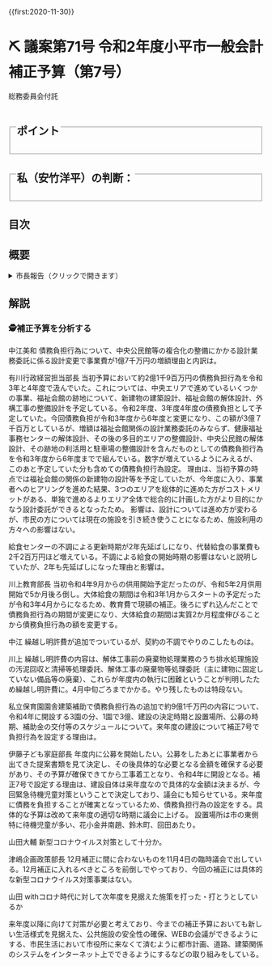 {{first:2020-11-30}}

# ⛏️ 議案第71号 令和2年度小平市一般会計補正予算（第7号）

<i class="fa fa-gavel" aria-hidden="true"></i> 総務委員会付託

<fieldset class="point">
  <legend>
    <h2 class="point"> ポイント </h2>
  </legend>
  <!--
  <p class="point">✔ 総額約18億円 ＝ 国2.0億 ＋ 都0.22億 ＋ 小平市16億</p>
  <p class="point">✔ 昨年度の額が確定したことによる繰越金等の調整がメイン</p>
  <p class="point">✔ 都市計画事業基金に約6.0億円、財政調整基金に約5.7億円を積み立て</p>
  <p class="point">✔ 保育園新設補助に約2.6億円</p>
  <p class="point">✔ 返還金に約4.2億円</p>
  <p class="point">✔ 住基システムに合計約3.4千万円</p>
  <p class="point">✔ コロナ禍対策は、平櫛田中美術館のインバウンド回復事業約160万円のみ</p>
  -->
</fieldset>

<fieldset class="sanpi">
  <legend>
    <h2 class="sanpi"> 私（安竹洋平）の判断： </h2>
  </legend>
<!--
主に以下の理由から反対しました。
  <p class="sanpi NG">❌ コロナ禍に対し、市長の危機感がまったく感じられない（驚愕の）内容</p>
  <p class="sanpi NG">❌ 新時代に対応するためのICT事業等への投資が、実験的経費すら見当たらない</p>
  <p class="sanpi NG">❌ この状況でオリパラ基金5,280万円をそのまま残すなどあり得ない</p>
  <p class="sanpi NG">❌ インバウンド回復に向けた事業は不急かつ時期尚早</p>
  <p class="sanpi NG">⚠️ 保育園新設の手順が法律に抵触している懸念があり、見直しが必要</p>
  <p class="sanpi NG">⚠️ オリンピック関連費用はもっと早く減額できたはずで、機会損失</p>
  -->
</fieldset>

## 目次
<!--

- [概要](#概要)
- [解説](#解説)
  - [補正予算を分析する](#補正予算を分析する)
    - [👁️‍🗨️ふらっとビューア予算歳出 ver 1.0](#ふらっとビューア予算歳出-ver-101)
    - [それぞれの費用内訳](#それぞれの費用内訳)
      - [教育費](#教育費)、[総務費](#総務費)、[民生費](#民生費)、[衛生費](#衛生費)、[商工費](#商工費)、[土木費](#土木費)
- [主な質疑（発言順）](#主な質疑発言順)
  - [＠ 本会議](#-本会議)
  - [＠ 総務委員会](#-総務委員会)
    - [総務委員会での賛否](#総務委員会での賛否)
- [本会議でのやり取り](#本会議でのやり取り)
<!--
  - [原案に対する討論](#原案に対する討論)
  - [原案に対する賛否](#原案に対する賛否)
-->

## 概要

<details>
<summary>市長報告（クリックで開きます）</summary>

> 今回の補正予算は､11月臨時会において、前倒しで提案させていただきました新型コロナウイルス感染症に関する事業以外のものとして、年度の終盤に向けて事業費の過不足を調整するとともに､事業内容の見直しに伴う債務負担行為の補正や、年度内に完了が見込めない事業に繰越明許費を設定するものです。
>
> 歳出の主な内容ですが、市議会議員補欠選挙にかかる経費を計上するほか、マイナンバーカードにかかるコールセンター､及び受付業務委託や､市立保育園、及び学童クラブにおける会計年度任用職員にかかる経費を計上いたします。
>
> また、中央公民館等の複合化の整備にかかる設計の見直しや、学校給食センター更新時期の見直しに伴い、それぞれの事業費の減額と債務負担行為を変更するとともに、学校給食センター更新については、繰越明許費を設定いたします。
>
> このほか､待機児童対策のためのわ詮し笠保育園園舎建築補助や、指定管理者の指定を受ける施設の指定管理料にかかる債務負担行為を追加いたします。
>
> 補正予算の規模といたしましては､歳入歳出それぞれ7千392万9千円を減額し、歳入歳出予算の総額をそれぞれ943億6千628万7千円とするものです。
>
> 財源構成といたしましては､国、及び都支出金を増額するとともに、基金繰入金、及び市債を減額いたします。

</details>


## 解説

### 🕵補正予算を分析する


中江美和
債務負担行為について、中央公民館等の複合化の整備にかかる設計業務委託に係る設計変更で事業費が1億7千万円の増額理由と内訳は。

有川行政経営担当部長
当初予算において約2億1千9百万円の債務負担行為を令和3年と4年度で汲んでいた。これについては、中央エリアで進めているいくつかの事業、福祉会館の跡地について、新建物の建築設計、福祉会館の解体設計、外構工事の整備設計を予定している。令和2年度、3年度4年度の債務負担として予定していた。今回債務負担が令和3年度から6年度と変更になり、この額が3億７千百万としているが、増額は福祉会館関係の設計業務委託のみならず、健康福祉事務センターの解体設計、その後の多目的エリアの整備設計、中央公民館の解体設計、その跡地の利活用と駐車場の整備設計を含んだものとしての債務負担行為を令和3年度から6年度までで組んでいる。数字が増えているようにみえるが、このあと予定していた分も含めての債務負担行為設定。
理由は、当初予算の時点では福祉会館の関係の新建物の設計等を予定していたが、今年度に入り、事業者へのヒアリングを進めた結果、3つのエリアを総体的に進めた方がコストメリットがある、単独で進めるよりエリア全体で総合的に計画した方がより目的にかなう設計委託ができるとなったため。
影響は、設計については進め方が変わるが、市民の方については現在の施設を引き続き使うことになるため、施設利用の方々への影響はない。

給食センターの不調による更新時期が2年先延ばしになり、代替給食の事業費も2千2百万円ほど増えている。不調による給食の開始時期の影響はないと説明していたが、2年も先延ばしになった理由と影響は。

川上教育部長
当初令和4年9月からの供用開始予定だったのが、令和5年2月供用開始で5か月後ろ倒し。大体給食の期間は令和3年1月からスタートの予定だったが令和3年4月からになるため、教育費で現額の補正。後ろにずれ込んだことで債務負担行為の期間が変更になり、大体給食の期間は実質2か月程度伸びることから債務負担行為の額を変更する。

中江
繰越し明許費が追加でついているが、契約の不調でやりのこしたものは。

川上
繰越し明許費の内容は、解体工事前の廃棄物処理業務のうち排水処理施設の汚泥回収と清掃等処理委託、解体工事の廃棄物等処理委託（主に建物に固定していない備品等の廃棄）、これらが年度内の執行に困難ということが判明したため繰越し明許費に。4月中旬ごろまでかかる。やり残したものは特段ない。

私立保育園園舎建築補助で債務負担行為の追加で約9億1千万円の内容について、令和4年に開設する3園の分、1園で3億、建設の決定時期と設置場所、公募の時期、補助金の交付等のスケジュールについて。来年度の建設について補正7号で負担行為を設定する理由は。

伊藤子ども家庭部長
年度内に公募を開始したい。公募をしたあとに事業者から出てきた提案書類を見て決定し、その後具体的な必要となる金額を確保する必要があり、その予算が確保できてから工事着工となり、令和4年に開設となる。補正7号で設定する理由は、建設自体は来年度なので具体的な金額は決まるが、今回緊急待機児童対策ということで決定しており、議会にも知らせている。来年度に債務を負担することが確実となっているため、債務負担行為の設定をする。具体的な予算は改めて来年度の適切な時期に議会に上げる。
設置場所は市の東側特に待機児童が多い、花小金井南趙、鈴木町、回田あたり。

山田大輔
新型コロナウイルス対策として十分か。

津嶋企画政策部長
12月補正に間に合わないものを11月4日の臨時議会で出している。12月補正に入れるべきところを前倒しでやっており、今回の補正には具体的な新型コロナウイルス対策事業はない。

山田
withコロナ時代に対して次年度を見据えた施策を打った・打とうとしているか

来年度以降に向けて対策が必要と考えており、今までの補正予算においても新しい生活様式を見据えた、公共施設の安全性の確保、WEBの会議ができるようにする、市民生活において市役所に来なくて済むように都市計画、道路、建築関係のシステムをインターネット上でできるようにするなどの取り組みをしている。



